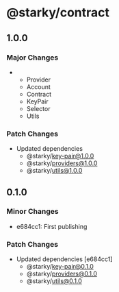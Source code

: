 # @starky/contract

## 1.0.0

### Major Changes

- - Provider
  - Account
  - Contract
  - KeyPair
  - Selector
  - Utils

### Patch Changes

- Updated dependencies
  - @starky/key-pair@1.0.0
  - @starky/providers@1.0.0
  - @starky/utils@1.0.0

## 0.1.0

### Minor Changes

- e684cc1: First publishing

### Patch Changes

- Updated dependencies [e684cc1]
  - @starky/key-pair@0.1.0
  - @starky/providers@0.1.0
  - @starky/utils@0.1.0
